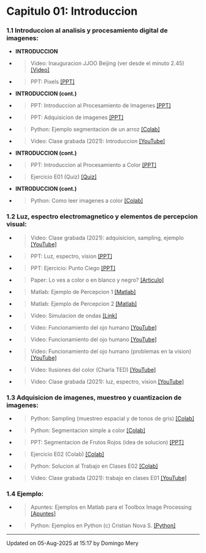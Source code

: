 
# Capitulo 01: Introduccion
### 1.1 Introduccion al analisis y procesamiento digital de imagenes:
* **INTRODUCCION** 
* > Video: Inauguracion JJOO Beijing (ver desde el minuto 2.45) [[Video]](https://github.com/domingomery/imagenes/blob/master/clases/Cap01_Introduccion/videos/01_Human_Pixels_Beijing_2008.mp4)
* > PPT: Pixels [[PPT]](https://github.com/domingomery/imagenes/blob/master/clases/Cap01_Introduccion/presentations/IMG01_Pixels.pptx)
* **INTRODUCCION (cont.)** 
* > PPT: Introduccion al Procesamiento de Imagenes [[PPT]](https://github.com/domingomery/imagenes/blob/master/clases/Cap01_Introduccion/presentations/IMG01_Introduccion.pptx)
* > PPT: Adquisicion de imagenes [[PPT]](https://github.com/domingomery/imagenes/blob/master/clases/Cap01_Introduccion/presentations/IMG01_Adquisicion.pptx)
* > Python: Ejemplo segmentacion de un arroz [[Colab]](https://colab.research.google.com/drive/1M8-zYkEmF6vrhrFPTCsENFfxZsetaIL0)
* > Video: Clase grabada (2021): Introduccion [[YouTube]](https://youtu.be/ou1R9UbwP00)
* **INTRODUCCION (cont.)** 
* > PPT: Introduccion al Procesamiento a Color [[PPT]](https://github.com/domingomery/imagenes/blob/master/clases/Cap01_Introduccion/presentations/IMG01_IntroduccionColor.pptx)
* > Ejercicio E01 (Quiz) [[Quiz]](https://cursos.canvas.uc.cl/courses/90276/assignments)
* **INTRODUCCION (cont.)** 
* > Python: Como leer imagenes a color [[Colab]](https://colab.research.google.com/drive/1JqHCnOiZb_KC7DPh1vF9vbLrFCc8pyDf)
### 1.2 Luz, espectro electromagnetico y elementos de percepcion visual:
* > Video: Clase grabada (2021): adquisicion, sampling, ejemplo [[YouTube]](https://youtu.be/v1g1cb-zYTU)
* > PPT: Luz, espectro, vision [[PPT]](https://github.com/domingomery/imagenes/blob/master/clases/Cap01_Introduccion/presentations/IMG01_Luz-Ondas-Ojo.pptx)
* > PPT: Ejercicio: Punto Ciego [[PPT]](https://github.com/domingomery/imagenes/blob/master/clases/Cap01_Introduccion/presentations/IMG01_EjercicioPuntoCiego.pptx)
* > Paper: Lo ves a color o en blanco y negro? [[Articulo]](https://www.bbc.com/mundo/noticias-49178274)
* > Matlab: Ejemplo de Percepcion 1 [[Matlab]](https://github.com/domingomery/imagenes/blob/master/clases/Cap01_Introduccion/matlab/IMG01_Perception1.m)
* > Matlab: Ejemplo de Percepcion 2 [[Matlab]](https://github.com/domingomery/imagenes/blob/master/clases/Cap01_Introduccion/matlab/IMG01_Perception2.m)
* > Video: Simulacion de ondas [[Link]](https://www.falstad.com/ripple/)
* > Video: Funcionamiento del ojo humano [[YouTube]](https://www.youtube.com/watch?v=nbwPPcwknPU)
* > Video: Funcionamiento del ojo humano [[YouTube]](https://www.youtube.com/watch?v=PmD7Tjb6yKo)
* > Video: Funcionamiento del ojo humano (problemas en la vision) [[YouTube]](https://www.youtube.com/watch?v=AsKeu4wm3XI)
* > Video: Ilusiones del color (Charla TED) [[YouTube]](https://www.youtube.com/watch?v=mf5otGNbkuc)
* > Video: Clase grabada (2021): luz, espectro, vision [[YouTube]](https://youtu.be/ffj6vZtV5gI)
### 1.3 Adquisicion de imagenes, muestreo y cuantizacion de imagenes:
* > Python: Sampling (muestreo espacial y de tonos de gris) [[Colab]](https://colab.research.google.com/drive/100zqZBV51j2hP6yjKOrkjxvpsSiLLuh2)
* > Python: Segmentacion simple a color [[Colab]](https://colab.research.google.com/drive/1gfSdlVgzd3abygf8XB0I2F62rpzlh8SK)
* > PPT: Segmentacion de Frutos Rojos (idea de solucion) [[PPT]](https://github.com/domingomery/imagenes/blob/master/clases/Cap01_Introduccion/presentations/IMG01_SegmentacionFrutosRojos.pptx)
* > Ejercicio E02 (Colab) [[Colab]](https://colab.research.google.com/drive/1QwgbERxLRQf8_BUplfT6QzYNsk14KACF?usp=sharing)
* > Python: Solucion al Trabajo en Clases E02 [[Colab]](https://drive.google.com/file/osso)
* > Video: Clase grabada (2021): trabajo en clases E01 [[YouTube]](https://youtu.be/7npN3o3DB30)
### 1.4 Ejemplo:
* > Apuntes: Ejemplos en Matlab para el Toolbox Image Processing [[Apuntes]](https://github.com/domingomery/imagenes/blob/master/clases/Cap01_Introduccion/matlab/IMG01_EjemploBasicoMatlab.pdf)
* > Python: Ejemplos en Python (c) Cristian Nova S. [[Python]](https://github.com/MonkyDCristian/Prosesamiento_de_imagenes/blob/master/FPI.ipynb)
---


Updated on 05-Aug-2025 at 15:17 by Domingo Mery
